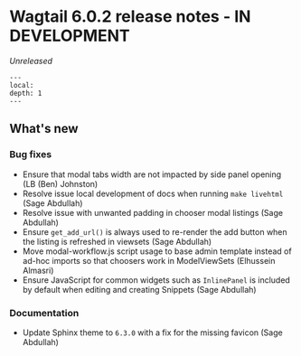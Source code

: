 # Wagtail 6.0.2 release notes - IN DEVELOPMENT

_Unreleased_

```{contents}
---
local:
depth: 1
---
```

## What's new

### Bug fixes

 * Ensure that modal tabs width are not impacted by side panel opening (LB (Ben) Johnston)
 * Resolve issue local development of docs when running `make livehtml` (Sage Abdullah)
 * Resolve issue with unwanted padding in chooser modal listings (Sage Abdullah)
 * Ensure `get_add_url()` is always used to re-render the add button when the listing is refreshed in viewsets (Sage Abdullah)
 * Move modal-workflow.js script usage to base admin template instead of ad-hoc imports so that choosers work in ModelViewSets (Elhussein Almasri)
 * Ensure JavaScript for common widgets such as `InlinePanel` is included by default when editing and creating Snippets (Sage Abdullah)


### Documentation

 * Update Sphinx theme to `6.3.0` with a fix for the missing favicon (Sage Abdullah)

